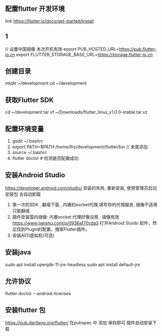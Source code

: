 ## 配置flutter 开发环境
link https://flutter.io/docs/get-started/install

## 1
// 设置中国镜像 本次开机有效
export PUB_HOSTED_URL=https://pub.flutter-io.cn
export FLUTTER_STORAGE_BASE_URL=https://storage.flutter-io.cn

## 创建目录 
mkdir ~/development
cd ~/development

##  获取Flutter SDK
 cd ~/development
 tar xf ~/Downloads/flutter_linux_v1.0.0-stable.tar.xz

## 配置环境变量
1. gedit ~/.bashrc
2. export PATH=$PATH:/home/lhz/development/flutter/bin // 末尾添加
3. source ~/.bashrc
4. flutter doctor # 检测是否配置成功
## 安装Android Studio
https://developer.android.com/studio/
安装的失败, 重新安装, 使用管理员启动 安装包 会自动卸载
1. 第一次的SDK ,  翻墙下载 , 内置的socket代理,填写你的代理服务, 镜像不适用只能翻墙
2. 插件安装国内镜像:  内置socket 代理好像没用 , 镜像有效
https://www.jianshu.com/p/0936af70cda3
打开Android Stuido 软件，然后找到Plugin的配置，搜索Flutter插件。
3. 安装AVD虚拟机(可选)
## 安装java
sudo apt install openjdk-11-jre-headless
sudo apt install default-jre           
##  允许协议
flutter doctor --android-licenses

## 安装flutter 包
https://pub.dartlang.org/flutter/
在pubspec 中 添加 保存即可 插件自动安装下载
